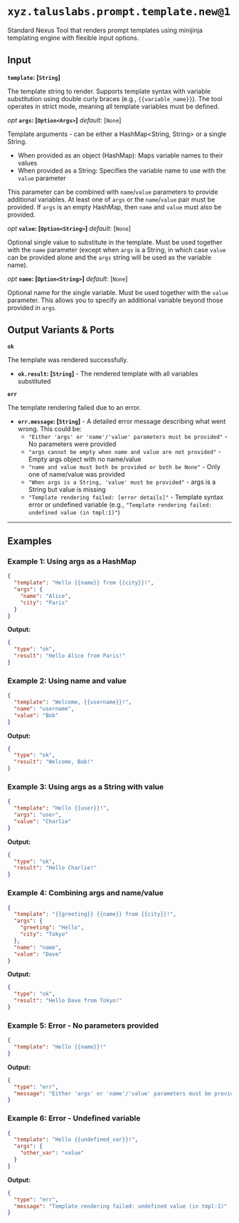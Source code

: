 # `xyz.taluslabs.prompt.template.new@1`

Standard Nexus Tool that renders prompt templates using minijinja templating engine with flexible input options.

## Input

**`template`: [`String`]**

The template string to render. Supports template syntax with variable substitution using double curly braces (e.g., `{{variable_name}}`). The tool operates in strict mode, meaning all template variables must be defined.

_opt_ **`args`: [`Option<Args>`]** _default_: [`None`]

Template arguments - can be either a HashMap<String, String> or a single String.

- When provided as an object (HashMap): Maps variable names to their values
- When provided as a String: Specifies the variable name to use with the `value` parameter

This parameter can be combined with `name`/`value` parameters to provide additional variables. At least one of `args` or the `name`/`value` pair must be provided. If `args` is an empty HashMap, then `name` and `value` must also be provided.

_opt_ **`value`: [`Option<String>`]** _default_: [`None`]

Optional single value to substitute in the template. Must be used together with the `name` parameter (except when `args` is a String, in which case `value` can be provided alone and the `args` string will be used as the variable name).

_opt_ **`name`: [`Option<String>`]** _default_: [`None`]

Optional name for the single variable. Must be used together with the `value` parameter. This allows you to specify an additional variable beyond those provided in `args`.

## Output Variants & Ports

**`ok`**

The template was rendered successfully.

- **`ok.result`: [`String`]** - The rendered template with all variables substituted

**`err`**

The template rendering failed due to an error.

- **`err.message`: [`String`]** - A detailed error message describing what went wrong. This could be:
  - `"Either 'args' or 'name'/'value' parameters must be provided"` - No parameters were provided
  - `"args cannot be empty when name and value are not provided"` - Empty args object with no name/value
  - `"name and value must both be provided or both be None"` - Only one of name/value was provided
  - `"When args is a String, 'value' must be provided"` - args is a String but value is missing
  - `"Template rendering failed: [error details]"` - Template syntax error or undefined variable (e.g., `"Template rendering failed: undefined value (in tmpl:1)"`)

---

## Examples

### Example 1: Using args as a HashMap

```json
{
  "template": "Hello {{name}} from {{city}}!",
  "args": {
    "name": "Alice",
    "city": "Paris"
  }
}
```

**Output:**

```json
{
  "type": "ok",
  "result": "Hello Alice from Paris!"
}
```

### Example 2: Using name and value

```json
{
  "template": "Welcome, {{username}}!",
  "name": "username",
  "value": "Bob"
}
```

**Output:**

```json
{
  "type": "ok",
  "result": "Welcome, Bob!"
}
```

### Example 3: Using args as a String with value

```json
{
  "template": "Hello {{user}}!",
  "args": "user",
  "value": "Charlie"
}
```

**Output:**

```json
{
  "type": "ok",
  "result": "Hello Charlie!"
}
```

### Example 4: Combining args and name/value

```json
{
  "template": "{{greeting}} {{name}} from {{city}}!",
  "args": {
    "greeting": "Hello",
    "city": "Tokyo"
  },
  "name": "name",
  "value": "Dave"
}
```

**Output:**

```json
{
  "type": "ok",
  "result": "Hello Dave from Tokyo!"
}
```

### Example 5: Error - No parameters provided

```json
{
  "template": "Hello {{name}}!"
}
```

**Output:**

```json
{
  "type": "err",
  "message": "Either 'args' or 'name'/'value' parameters must be provided"
}
```

### Example 6: Error - Undefined variable

```json
{
  "template": "Hello {{undefined_var}}!",
  "args": {
    "other_var": "value"
  }
}
```

**Output:**

```json
{
  "type": "err",
  "message": "Template rendering failed: undefined value (in tmpl:1)"
}
```
